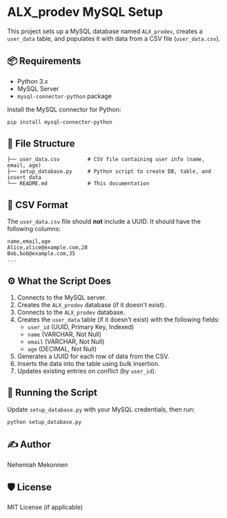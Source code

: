 # ALX_prodev MySQL Setup

This project sets up a MySQL database named `ALX_prodev`, creates a `user_data` table, and populates it with data from a CSV file (`user_data.csv`).

## 📦 Requirements

- Python 3.x
- MySQL Server
- `mysql-connector-python` package

Install the MySQL connector for Python:

```bash
pip install mysql-connector-python
```

## 🧰 File Structure

```
├── user_data.csv         # CSV file containing user info (name, email, age)
├── setup_database.py     # Python script to create DB, table, and insert data
└── README.md             # This documentation
```

## 📁 CSV Format

The `user_data.csv` file should **not** include a UUID. It should have the following columns:

```
name,email,age
Alice,alice@example.com,28
Bob,bob@example.com,35
...
```

## ⚙️ What the Script Does

1. Connects to the MySQL server.
2. Creates the `ALX_prodev` database (if it doesn't exist).
3. Connects to the `ALX_prodev` database.
4. Creates the `user_data` table (if it doesn't exist) with the following fields:
    - `user_id` (UUID, Primary Key, Indexed)
    - `name` (VARCHAR, Not Null)
    - `email` (VARCHAR, Not Null)
    - `age` (DECIMAL, Not Null)
5. Generates a UUID for each row of data from the CSV.
6. Inserts the data into the table using bulk insertion.
7. Updates existing entries on conflict (by `user_id`).

## 🚀 Running the Script

Update `setup_database.py` with your MySQL credentials, then run:

```bash
python setup_database.py
```

## ✍️ Author

Nehemiah Mekonnen

## 🛡 License

MIT License (if applicable)